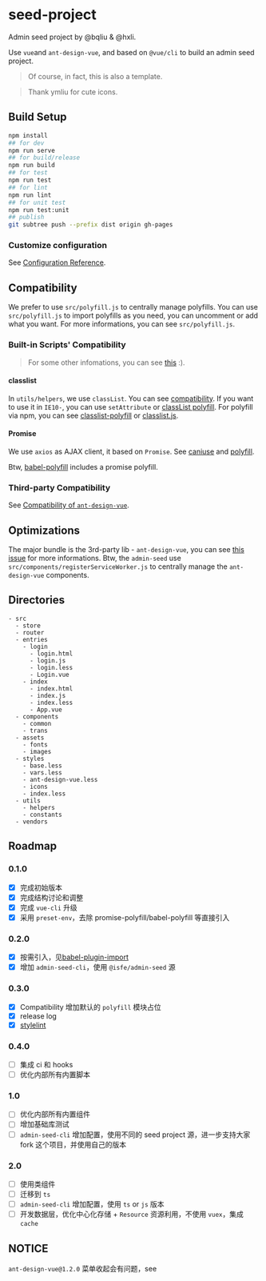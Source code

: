 # seed-project

Admin seed project by @bqliu & @hxli.

Use `vue`and `ant-design-vue`, and based on `@vue/cli` to build an admin seed project.

> Of course, in fact, this is also a template.

> Thank ymliu for cute icons.

## Build Setup

``` bash
npm install
## for dev
npm run serve
## for build/release
npm run build
## for test
npm run test
## for lint
npm run lint
## for unit test
npm run test:unit
## publish
git subtree push --prefix dist origin gh-pages
```

### Customize configuration

See [Configuration Reference](https://cli.vuejs.org/config/).

## Compatibility

We prefer to use `src/polyfill.js` to centrally manage polyfills. You can use `src/polyfill.js` to import polyfills as you need, you can uncomment or add what you want. For more informations, you can see `src/polyfill.js`.

### Built-in Scripts' Compatibility

> For some other infomations, you can see [this](https://angular.io/guide/browser-support) :).

#### classlist

In `utils/helpers`, we use `classList`. You can see [compatibility](https://caniuse.com/#search=classList). If you want to use it in `IE10-`, you can use `setAttribute` or [classList polyfill](https://github.com/eligrey/classList.js). For polyfill via npm, you can see [classlist-polyfill](https://www.npmjs.com/package/classlist-polyfill) or [classlist.js](https://www.npmjs.com/package/classlist.js).

#### Promise

We use `axios` as AJAX client, it based on `Promise`. See [caniuse](https://caniuse.com/#search=promise) and [polyfill](https://www.npmjs.com/package/promise-polyfill).

Btw, [babel-polyfill](https://www.npmjs.com/package/@babel/polyfill) includes a promise polyfill.

### Third-party Compatibility

See [Compatibility of `ant-design-vue`](https://vuecomponent.github.io/ant-design-vue/docs/vue/getting-started/#Compatibility).

## Optimizations

The major bundle is the 3rd-party lib - `ant-design-vue`, you can see [this issue](https://github.com/vueComponent/ant-design-vue/issues/325) for more informations. Btw, the `admin-seed` use `src/components/registerServiceWorker.js` to centrally manage the `ant-design-vue` components.

## Directories

```
- src
  - store
  - router
  - entries
    - login
      - login.html
      - login.js
      - login.less
      - Login.vue
    - index
      - index.html
      - index.js
      - index.less
      - App.vue
  - components
    - common
    - trans
  - assets
    - fonts
    - images
  - styles
    - base.less
    - vars.less
    - ant-design-vue.less
    - icons
    - index.less
  - utils
    - helpers
    - constants
  - vendors
```

## Roadmap

### 0.1.0

- [x] 完成初始版本
- [x] 完成结构讨论和调整
- [x] 完成 `vue-cli` 升级
- [x] 采用 `preset-env`，去除 promise-polyfill/babel-polyfill 等直接引入

### 0.2.0

- [x] 按需引入，见[babel-plugin-import](https://github.com/ant-design/babel-plugin-import)
- [x] 增加 `admin-seed-cli`，使用 `@isfe/admin-seed` 源

### 0.3.0

- [x] Compatibility 增加默认的 `polyfill` 模块占位
- [x] release log
- [x] [stylelint](https://github.com/stylelint/stylelint)

### 0.4.0

- [ ] 集成 ci 和 hooks
- [ ] 优化内部所有内置脚本

### 1.0

- [ ] 优化内部所有内置组件
- [ ] 增加基础库测试
- [ ] `admin-seed-cli` 增加配置，使用不同的 seed project 源，进一步支持大家 fork 这个项目，并使用自己的版本

### 2.0

- [ ] 使用类组件
- [ ] 迁移到 `ts`
- [ ] `admin-seed-cli` 增加配置，使用 `ts` or `js` 版本
- [ ] 开发数据层，优化中心化存储 + `Resource` 资源利用，不使用 `vuex`，集成 `cache`

## NOTICE

`ant-design-vue@1.2.0` 菜单收起会有问题，see 
